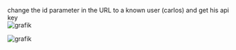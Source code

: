 change the id parameter in the URL to a known user (carlos) and get his api key  
![grafik](https://user-images.githubusercontent.com/62068604/233852535-0de4ca3d-b546-4aa8-8a3a-304a4e3569b5.png)
  
  ![grafik](https://user-images.githubusercontent.com/62068604/233852544-376b5ba5-f299-41da-8b4f-6d9dc15d93a1.png)
